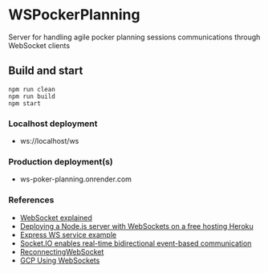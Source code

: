 # WSPockerPlanning

Server for handling agile pocker planning sessions communications through WebSocket clients

## Build and start

    npm run clean
    npm run build
    npm start

### Localhost deployment

- ws://localhost/ws

### Production deployment(s)

- ws-poker-planning.onrender.com

### References

- [WebSocket explained](https://javascript.info/websocket)
- [Deploying a Node.js server with WebSockets on a free hosting Heroku](https://www.gamedev.net/blogs/entry/2272759-deploying-a-nodejs-server-with-websockets-on-a-free-hosting-heroku-web-desktop-clients-qt/)
- [Express WS service example](https://github.com/8Observer8/mouse-click-js)
- [Socket.IO enables real-time bidirectional event-based communication](https://github.com/socketio/socket.io)
- [ReconnectingWebSocket](https://github.com/joewalnes/reconnecting-websocket/)
- [GCP Using WebSockets](https://cloud.google.com/run/docs/triggering/websockets)
